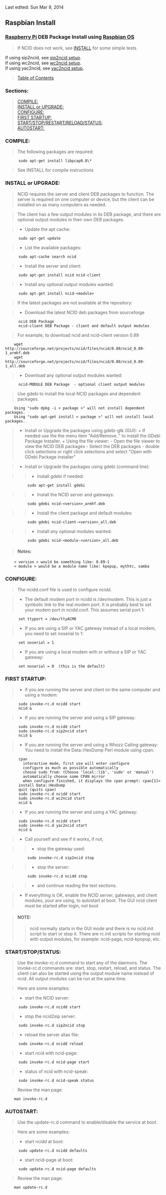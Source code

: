 Last edited: Sun Mar 9, 2014 

## <a name="instl_rasp_top"></a>Raspbian Install

### [Raspberry Pi][] DEB Package Install using [Raspbian OS][]

[Raspberry Pi]: http://www.raspberrypi.org/
[Raspbian OS]: http://www.raspbian.org/

> If NCID does not work, see [INSTALL](#instl_generic_top) for some simple tests.  

  If using sip2ncid, see [sip2ncid setup](#gateways_sip).  
  If using wc2ncid, see [wc2ncid setup](#gateways_wc).  
  If using yac2ncid, see [yac2ncid setup](#gateways_yac).

> [Table of Contents](#doc_top)

### Sections:

> [COMPILE:](#instl_rasp_comp)  
   [INSTALL or UPGRADE:](#instl_rasp_iu)  
   [CONFIGURE:](#instl_rasp_conf)  
   [FIRST STARTUP:](#instl_rasp_fs)  
   [START/STOP/RESTART/RELOAD/STATUS:](#instl_rasp_ss)  
   [AUTOSTART:](#instl_rasp_as)  

### <a name="instl_rasp_comp"></a>COMPILE:

> The following packages are required:

          sudo apt-get install libpcap0.8\*
    
> See INSTALL for compile instructions

### <a name="instl_rasp_iu"></a>INSTALL or UPGRADE:

> NCID requires the server and client DEB packages to function.  The
  server is required on one computer or device, but the client can be
  installed on as many computers as needed.

> The client has a few output modules in its DEB package, and there
  are optional output modules in their own DEB packages.

> - Update the apt cache:

          sudo apt-get update

> - List the available packages:  

          sudo apt-cache search ncid

> - Install the server and client:  

          sudo apt-get install ncid ncid-client

> - Install any optional output modules wanted:  

          sudo apt-get install ncid-<module>

> If the latest packages are not available at the repository:

> - Download the latest NCID deb packages from sourceforge  

          ncid DEB Package  
          ncid-client DEB Package - client and default output modules

> For example, to download ncid and ncid-client version 0.89

        wget http://sourceforge.net/projects/ncid/files/ncid/0.89/ncid_0.89-1_armhf.deb  
        wget http://sourceforge.net/projects/ncid/files/ncid/0.89/ncid_0.89-1_all.deb

> - Download any optional output modules wanted:  

          ncid-MODULE DEB Package  - optional client output modules

> Use gdebi to install the local NCID packages and dependent packages.  

        Using "sudo dpkg -i < package >" will not install dependent packages.  
        Using "sudo apt-get install < package >" will not install local packages.

> - Install or Upgrade the packages using gdebi-gtk (GUI):
    + If needed use the the menu item "Add/Remove.." to install the
          GDebi Package Installer.
    + Using the file viewer:
      - Open the file viewer to view the NCID DEB packages
      - Select the DEB packages
      - double click selections or right click selections and select
        "Open with GDebi Package installer"

> - Install or Upgrade the packages using gdebi (command line):

>> - Install gdebi if needed:  

              sudo apt-get install gdebi    

>> - Install the NCID server and gateways:  

              sudo gdebi ncid-<version>_armhf.deb

>> - Install the client package and default modules:  

              sudo gdebi ncid-client-<version>_all.deb

>> - Install any optional modules wanted:  

              sudo gdebi ncid-<module-<version>_all.deb

> #### Notes:  

        < version > would be something like: 0.89-1  
        < module > would be a module name like: kpopup, mythtc, samba

### <a name="instl_rasp_conf"></a>CONFIGURE:

> The ncidd.conf file is used to configure ncidd.

> - The default modem port in ncidd is /dev/modem.  This is just a
    symbolic link to the real modem port. It is probably best to
    set your modem port in ncidd.conf.  This assumes serial port 1:  

          set ttyport = /dev/ttyACM0

> - If you are using a SIP or YAC gateway instead of a local modem,
    you need to set noserial to 1:  

          set noserial = 1

> - If you are using a local modem with or without a SIP or YAC gateway:  

          set noserial = 0  (this is the default)

### <a name="instl_rasp_fs"></a>FIRST STARTUP:

> - if you are running the server and client on the same computer
      and using a modem:

          sudo invoke-rc.d ncidd start
          ncid &

> - If you are running the server and using a SIP gateway:

          sudo invoke-rc.d ncidd start
          sudo invoke-rc.d sip2ncid start
          ncid &

> - If you are running the server and using a Whozz Calling gateway:
      You need to install the Data::HexDump Perl module using cpan:

          cpan
            interactive mode, first use will enter configure
            configure as much as possible automatically
            choose sudo from: (Choose 'local::lib', 'sudo' or 'manual')
            automatically choose some CPAN mirror
            when configure finished, it displays the cpan prompt: cpan[1]>
          install Data::HexDump
          quit (quits cpan)
          sudo invoke-rc.d ncidd start
          sudo invoke-rc.d wc2ncid start
          ncid &

> - If you are running the server and using a YAC gateway:

          sudo invoke-rc.d ncidd start  
          sudo invoke-rc.d yac2ncid start  
          ncid &

> - Call yourself and see if it works, if not,

>> + stop the gateway used:  

              sudo invoke-rc.d sip2ncid stop

>> + stop the server:  

              sudo invoke-rc.d ncidd stop

>> + and continue reading the test sections.

> - If everything is OK, enable the NCID server, gateways, and
    client modules, your are using, to autostart at boot.  The
    GUI ncid client must be started after login, not boot

> #### NOTE:
>> ncid normally starts in the GUI mode and there is no
   ncid.init script to start or stop it.  There are rc.init
   scripts for starting ncid with output modules, for
   example: ncid-page, ncid-kpopup, etc.

### <a name="instl_rasp_ss"></a>START/STOP/STATUS:

> Use the invoke-rc.d command to start any of the daemons.  The invoke-rc.d
  commands are: start, stop, restart, reload, and status.  The client
  can also be started using the output module name instead of ncid.
  All output modules can be run at the same time.

> Here are some examples:

> - start the NCID server:

          sudo invoke-rc.d ncidd start

> - stop the ncid2sip server:

          sudo invoke-rc.d sip2ncid stop

> - reload the server alias file:

          sudo invoke-rc.d ncidd reload

> - start ncid with ncid-page:

          sudo invoke-rc.d ncid-page start

> - status of ncid with ncid-speak:

          sudo invoke-rc.d ncid-speak status

> Review the man page:

        man invoke-rc.d

### <a name="instl_rasp_as"></a>AUTOSTART:

> Use the update-rc.d command to enable/disable the service at boot.

> Here are some examples:

> - start ncidd at boot:

          sudo update-rc.d ncidd defaults

> - start ncid-page at boot:

          sudo update-rc.d ncid-page defaults

> Review the man page:

        man update-rc.d
